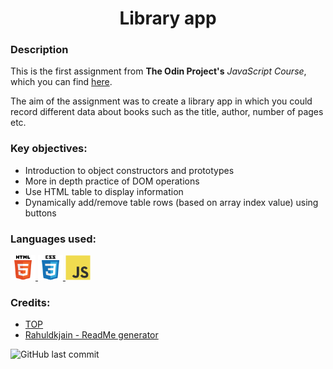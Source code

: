 <h1 align="center">Library app</h1>

<h3 align="left">Description</h3>
<p align="left"> This is the first assignment from <strong>The Odin Project's</strong> <em>JavaScript Course</em>, which you can find <a href=https://www.theodinproject.com/lessons/node-path-javascript-library>here</a>.
</p>

The aim of the assignment was to create a library app in which you could record different data about books such as the title, author, number of pages etc.

<h3 align="left">Key objectives:</h3>

* Introduction to object constructors and prototypes
* More in depth practice of DOM operations
* Use HTML table to display information
* Dynamically add/remove table rows (based on array index value) using buttons

<!-- <h3 align="left">Biggest challenges</h3>
<ul>
  <li>
</ul> -->

<!-- <h3 align="left">Result</h3> -->

<h3 align="left">Languages used:</h3>
<p align="left"> <a href="https://www.w3.org/html/" target="_blank" rel="noreferrer"> <img src="https://raw.githubusercontent.com/devicons/devicon/master/icons/html5/html5-original-wordmark.svg" alt="html5" width="40" height="40"/> </a>
<a href="https://www.w3schools.com/css/" target="_blank" rel="noreferrer"> <img src="https://raw.githubusercontent.com/devicons/devicon/master/icons/css3/css3-original-wordmark.svg" alt="css3" width="40" height="40"/> </a>
<a href="https://developer.mozilla.org/en-US/docs/Web/JavaScript" target="_blank" rel="noreferrer"> <img src="https://raw.githubusercontent.com/devicons/devicon/master/icons/javascript/javascript-original.svg" alt="javascript" width="40" height="40"/> </a>  
</p>

<h3 align="left">Credits:</h3>

* <a href="https://www.theodinproject.com/about">TOP</a>
* <a href="https://rahuldkjain.github.io/gh-profile-readme-generator/">Rahuldkjain - ReadMe generator</a>


<img alt="GitHub last commit" src="https://img.shields.io/github/last-commit/stef44n/library?label=latest%20update&logo=github&style=for-the-badge">